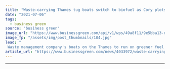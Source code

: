 ```yaml
---
title: "Waste-carrying Thames tug boats switch to biofuel as Cory plots course to net zero"
date: "2021-07-06"
tags: 
  - business green
source: "business green"
image_url: "https://www.businessgreen.com/api/v1/wps/49a8f11/9e5bba13-d0bc-49e8-8401-eb0a302c4fa3/2/Cory-tug-185x114.jpg"
image_fp: "/assets/img/post_thumbnails/104.jpg"
lead: "
 Waste management company's boats on the Thames to run on greener fuel that it claims can reduce CO2 emissions by 90 per cent ..."
article_url: "https://www.businessgreen.com/news/4033972/waste-carrying-thames-tug-boats-switch-biofuel-cory-plots-course-net-zero"
---
```


---
